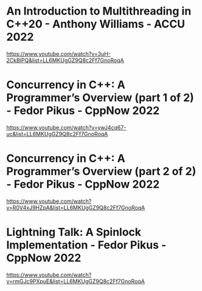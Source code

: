 # An Introduction to Multithreading in C++20 - Anthony Williams - ACCU 2022
https://www.youtube.com/watch?v=3uH-2CkBlPQ&list=LL6MKUgGZ9Q8c2Ff7GnoRoqA

# Concurrency in C++: A Programmer’s Overview (part 1 of 2) - Fedor Pikus - CppNow 2022
https://www.youtube.com/watch?v=ywJ4cq67-uc&list=LL6MKUgGZ9Q8c2Ff7GnoRoqA

# Concurrency in C++: A Programmer’s Overview (part 2 of 2) - Fedor Pikus - CppNow 2022
https://www.youtube.com/watch?v=R0V4xJ9HZpA&list=LL6MKUgGZ9Q8c2Ff7GnoRoqA

# Lightning Talk: A Spinlock Implementation - Fedor Pikus - CppNow 2022
https://www.youtube.com/watch?v=rmGJc9PXpuE&list=LL6MKUgGZ9Q8c2Ff7GnoRoqA
